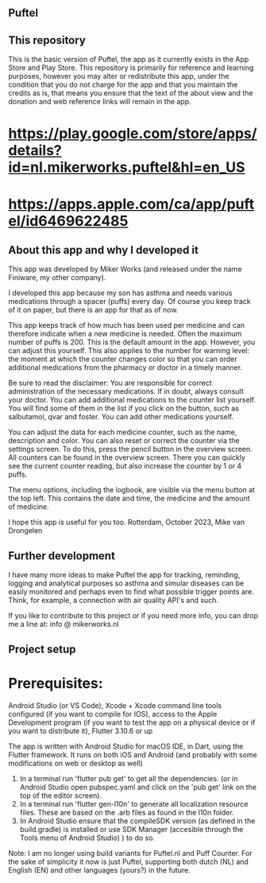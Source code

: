 ## Puftel

## This repository
This is the basic version of Puftel, the app as it currently exists in the App Store and
Play Store. This repository is primarily for reference and learning purposes, however you may
alter or redistribute this app, under the condition that you do not charge for the app and that
you maintain the credits as is, that means you ensure that the text of the about view and the
donation and web reference links will remain in the app.

# https://play.google.com/store/apps/details?id=nl.mikerworks.puftel&hl=en_US

# https://apps.apple.com/ca/app/puftel/id6469622485


## About this app and why I developed it
This app was developed by Miker Works (and released under the name Finiware, my other company). 

I developed this app because my son has asthma and needs various medications through a 
spacer (puffs) every day. Of course you keep track of it on paper, but there is an app 
for that as of now. 

This app keeps track of how much has been used per medicine and can 
therefore indicate when a new medicine is needed. Often the maximum number of puffs is 200.
This is the default amount in the app. However, you can adjust this yourself. 
This also applies to the number for warning level: the moment at which the counter changes 
color so that you can order additional medications from the pharmacy or doctor in a timely 
manner. 

Be sure to read the disclaimer: 
You are responsible for correct administration of the necessary medications. 
If in doubt, always consult your doctor. You can add additional medications to the counter 
list yourself. You will find some of them in the list if you click on the button, 
such as salbutamol, qvar and foster. You can add other medications yourself. 

You can adjust the data for each medicine counter, such as the name, description and color.
You can also reset or correct the counter via the settings screen. To do this, press the 
pencil button in the overview screen. All counters can be found in the overview screen.
There you can quickly see the current counter reading, but also increase the counter by 1 or 4 
puffs. 

The menu options, including the logbook,
are visible via the menu button at the top left. This contains the date and time, the medicine 
and the amount of medicine. 

I hope this app is useful for you too. Rotterdam, October 2023, Mike van Drongelen


## Further development
I have many more ideas to make Puftel the app for tracking, reminding, logging and analytical
purposes so asthma and simular diseases can be easily monitored and perhaps even to find what
possible trigger points are. Think, for example, a connection with air quality API's and such.

If you like to contribute to this project or if you need more info,
you can drop me a line at: info @ mikerworks.nl


## Project setup

# Prerequisites: 
Android Studio (or VS Code), Xcode + Xcode command line tools configured (if you want to compile
for IOS), access to the Apple Development program (if you want to test the app on a physical 
device or if you want to distribute it), Flutter 3.10.6 or up

The app is written with Android Studio for macOS IDE, in Dart, using the Flutter framework. 
It runs on both iOS and Android (and probably with some modifications on web or desktop as well)

1. In a terminal run 'flutter pub get' to get all the dependencies. 
(or in Android Studio open pubspec.yaml and click on the 'pub get' link on the top of  the editor screen).
2. In a terminal run 'flutter gen-l10n' to generate all localization resource files. 
These are based on the .arb files as found in the l10n folder.
3. In Android Studio ensure that the compileSDK version (as defined in the build.gradle) is 
installed or use SDK Manager (accesible through the Tools menu of Android Studio) ) to do so.


Note: I am no longer using build variants for Puftel.nl and Puff Counter. 
For the sake of simplicity it now is just Puftel, supporting both dutch (NL) and English (EN)
and other languages (yours?) in the future.

